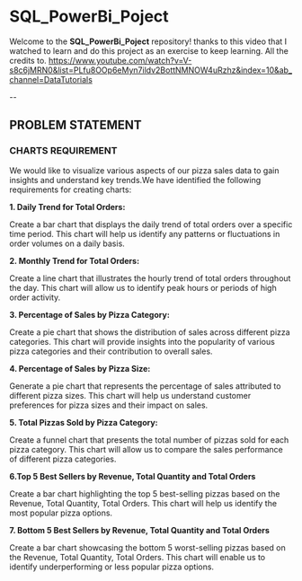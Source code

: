 # SQL_PowerBi_Poject

Welcome to the **SQL_PowerBi_Poject** repository! thanks to this video that I watched to learn and do this project as an exercise to keep learning. All the credits to.
https://www.youtube.com/watch?v=V-s8c6jMRN0&list=PLfu8OOp6eMyn7ildv2BottNMNOW4uRzhz&index=10&ab_channel=DataTutorials

--
## PROBLEM STATEMENT
### CHARTS REQUIREMENT

We would like to visualize various aspects of our pizza sales data to gain insights and understand key trends.We have identified the following requirements for creating charts:

**1. Daily Trend for Total Orders:**

Create a bar chart that displays the daily trend of total orders over a specific time period. This chart will help us identify any patterns or fluctuations in order volumes on a daily basis.

**2. Monthly Trend for Total Orders:**

Create a line chart that illustrates the hourly trend of total orders throughout the day. This chart will allow us to identify peak hours or periods of high order activity.

**3. Percentage of Sales by Pizza Category:**

Create a pie chart that shows the distribution of sales across different pizza categories. This chart will provide insights into the popularity of various pizza categories and their contribution to overall sales.

**4. Percentage of Sales by Pizza Size:**

Generate a pie chart that represents the percentage of sales attributed to different pizza sizes. This chart will help us understand customer preferences for pizza sizes and their impact on sales. 

**5. Total Pizzas Sold by Pizza Category:**

Create a funnel chart that presents the total number of pizzas sold for each pizza category. This chart will allow us to compare the sales performance of different pizza categories.

**6.Top 5 Best Sellers by Revenue, Total Quantity and Total Orders**

Create a bar chart highlighting the top 5 best-selling pizzas based on the Revenue, Total Quantity, Total Orders. This chart will help us identify the most popular pizza options.

**7. Bottom 5 Best Sellers by Revenue, Total Quantity and Total Orders** 

Create a bar chart showcasing the bottom 5 worst-selling pizzas based on the Revenue, Total Quantity, Total Orders. This chart will enable us to identify underperforming or less popular pizza options.
